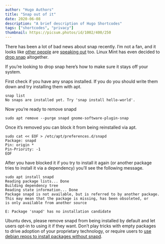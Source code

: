 ```yaml
---
author: "Hugo Authors"
title: "Snap out of it"
date: 2020-06-08
description: "A brief description of Hugo Shortcodes"
tags: ["shortcodes", "privacy"]
thumbnail: https://picsum.photos/id/1002/400/250
---
```


There has been a lot of bad news about snap recently. I’m not a fan, and it looks like [other people](https://jatan.blog/2020/05/02/ubuntu-snap-obsession-has-snapped-me-off-of-it/) are [speaking out](https://techtudor.blogspot.com/2020/06/four-reasons-why-snaps-are-anti-pattern.html) too. Linux Mint has even decided to [drop snap](https://www.zdnet.com/article/linux-mint-dumps-ubuntu-snap/) altogether.

If you’re looking to drop snap here’s how to make sure it stays off your system.

First check if you have any snaps installed. If you do you should write them down and try installing them with apt.

```
snap list
No snaps are installed yet. Try 'snap install hello-world'.
```

Now you’re ready to remove snapd

```
sudo apt remove --purge snapd gnome-software-plugin-snap
```

Once it’s removed you can block it from being reinstalled via apt.

```
sudo cat << EOF > /etc/apt/preferences.d/snapd
Package: snapd
Pin: origin *
Pin-Priority: -1
EOF
```

After you have blocked it if you try to install it again (or another package tries to install it via a dependency) you’ll see the following message.

```
sudo apt install snapd               
Reading package lists... Done
Building dependency tree       
Reading state information... Done
Package snapd is not available, but is referred to by another package.
This may mean that the package is missing, has been obsoleted, or
is only available from another source

E: Package 'snapd' has no installation candidate
```

Ubuntu devs, please remove snapd from being installed by default and let users opt-in to using it if they want. Don’t play tricks with empty packages to drive adoption of your proprietary technology, or require users to [use debian repos to install packages without snapd](https://askubuntu.com/a/1206502).
